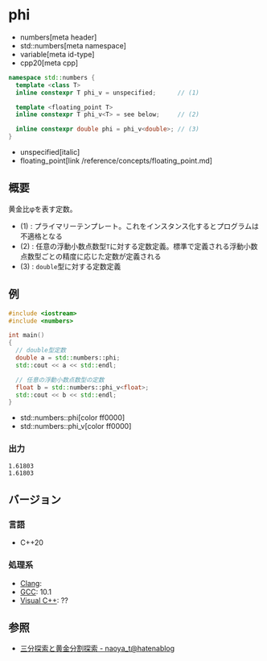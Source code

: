 # phi
* numbers[meta header]
* std::numbers[meta namespace]
* variable[meta id-type]
* cpp20[meta cpp]

```cpp
namespace std::numbers {
  template <class T>
  inline constexpr T phi_v = unspecified;      // (1)

  template <floating_point T>
  inline constexpr T phi_v<T> = see below;     // (2)

  inline constexpr double phi = phi_v<double>; // (3)
}
```
* unspecified[italic]
* floating_point[link /reference/concepts/floating_point.md]

## 概要
黄金比φを表す定数。

- (1) : プライマリーテンプレート。これをインスタンス化するとプログラムは不適格となる
- (2) : 任意の浮動小数点数型`T`に対する定数定義。標準で定義される浮動小数点数型ごとの精度に応じた定数が定義される
- (3) : `double`型に対する定数定義


## 例
```cpp example
#include <iostream>
#include <numbers>

int main()
{
  // double型定数
  double a = std::numbers::phi;
  std::cout << a << std::endl;

  // 任意の浮動小数点数型の定数
  float b = std::numbers::phi_v<float>;
  std::cout << b << std::endl;
}
```
* std::numbers::phi[color ff0000]
* std::numbers::phi_v[color ff0000]

### 出力
```
1.61803
1.61803
```

## バージョン
### 言語
- C++20

### 処理系
- [Clang](/implementation.md#clang):
- [GCC](/implementation.md#gcc): 10.1
- [Visual C++](/implementation.md#visual_cpp): ??


## 参照
- [三分探索と黄金分割探索 - naoya_t@hatenablog](https://naoyat.hatenablog.jp/entry/2012/01/04/231801)
